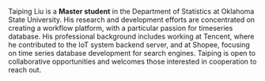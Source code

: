 Taiping Liu is a **Master student** in the Department of Statistics at Oklahoma State University. His research and development efforts are concentrated on creating a workflow platform, with a particular passion for timeseries database. His professional background includes working at Tencent, where he contributed to the IoT system backend server, and at Shopee, focusing on time series database development for search engines. Taiping is open to collaborative opportunities and welcomes those interested in cooperation to reach out.
